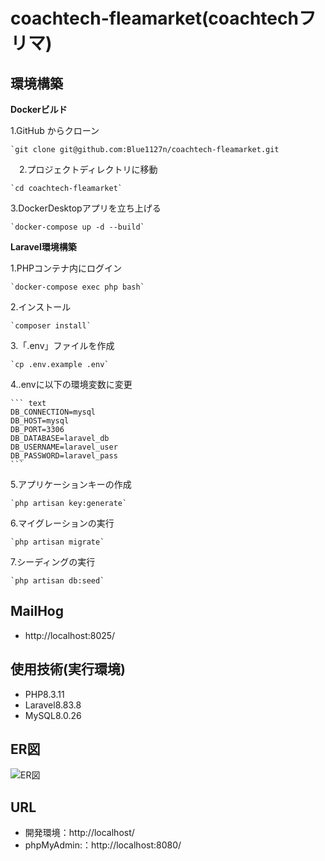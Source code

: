 # coachtech-fleamarket(coachtechフリマ)  


## 環境構築  


**Dockerビルド**  

  1.GitHub からクローン  

    `git clone git@github.com:Blue1127n/coachtech-fleamarket.git  

　2.プロジェクトディレクトリに移動  

    `cd coachtech-fleamarket`  

  3.DockerDesktopアプリを立ち上げる  

    `docker-compose up -d --build`  


**Laravel環境構築**  


  1.PHPコンテナ内にログイン  

    `docker-compose exec php bash`  

  2.インストール  

    `composer install`  

  3.「.env」ファイルを作成  

    `cp .env.example .env`  

  4..envに以下の環境変数に変更  

    ``` text  
    DB_CONNECTION=mysql
    DB_HOST=mysql
    DB_PORT=3306
    DB_DATABASE=laravel_db
    DB_USERNAME=laravel_user
    DB_PASSWORD=laravel_pass
    ```  

  5.アプリケーションキーの作成  

    `php artisan key:generate`  

  6.マイグレーションの実行  

    `php artisan migrate`  

  7.シーディングの実行  

    `php artisan db:seed`  


## MailHog  

- http://localhost:8025/


## 使用技術(実行環境)  

- PHP8.3.11  
- Laravel8.83.8  
- MySQL8.0.26  


## ER図  

![ER図](public/images/ER図.svg)  


## URL  

- 開発環境：http://localhost/  
- phpMyAdmin:：http://localhost:8080/  
